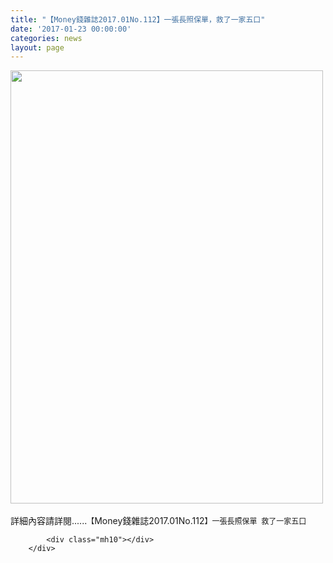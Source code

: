 ```yaml
---
title: "【Money錢雜誌2017.01No.112】一張長照保單，救了一家五口"
date: '2017-01-23 00:00:00'
categories: news
layout: page
---
```


<div class="text">
			<div>
	<img alt="" src="http://lsapp.leishan.com.tw/UserFiles/images/Money%E9%8C%A2%E9%9B%9C%E8%AA%8C2017%E5%B9%B4%E4%B8%80%E6%9C%88No.112%20-%20%E4%B8%80%E5%BC%B5%E9%95%B7%E7%85%A7%E4%BF%9D%E5%96%AE%20%20%E6%95%91%E4%BA%86%E4%B8%80%E5%AE%B6%E4%BA%94%E5%8F%A3.jpg" style="width: 500px; height: 693px;"></div>
<div>
	&nbsp;</div>
<div>
	詳細內容請詳閱......<span style="font-size: 9pt;">【</span>Money錢雜誌2017.01No.112<span style="font-size: 9pt;">】</span><span style="font-size: 9pt;">一張長照保單 &nbsp;救了一家五口</span></div>

			<div class="mh10"></div>
		</div>